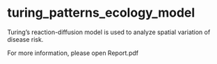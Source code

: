 # turing_patterns_ecology_model

Turing’s reaction-diffusion model is used to analyze spatial variation of disease risk.

For more information, please open Report.pdf
